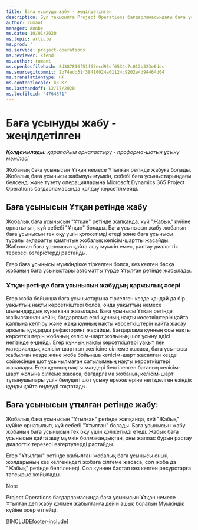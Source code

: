 ```yaml
---
title: Баға ұсынуды жабу - жеңілдетілген
description: Бұл тақырыпта Project Operations бағдарламасындағы баға ұсынысын жабу туралы ақпарат берілген.
author: rumant
manager: Annbe
ms.date: 10/01/2020
ms.topic: article
ms.prod: ''
ms.service: project-operations
ms.reviewer: kfend
ms.author: rumant
ms.openlocfilehash: 8d387816f51f63ecd95df6534c7c012b323e6ddc
ms.sourcegitcommit: 2b74edd31f38410024a01124c9202a4d94464d04
ms.translationtype: HT
ms.contentlocale: kk-KZ
ms.lasthandoff: 12/17/2020
ms.locfileid: "4764871"
---
```

# <a name="close-a-quote---lite"></a>Баға ұсынуды жабу - жеңілдетілген

_**Қолданылады:** қарапайым орналастыру - проформа-шотын ұсыну мәмілесі_

Жобаның баға ұсынысын Ұтқан немесе Ұтылған ретінде жабуға болады. Жобалық баға ұсынысы жабылуы мүмкін, себебі баға ұсыныстарындағы белсенді және түзету операцияларына Microsoft Dynamics 365 Project Operations бағдарламасында қолдау көрсетілмейді.

## <a name="close-a-quote-as-won"></a>Баға ұсынысын Ұтқан ретінде жабу

Жобалық баға ұсынысын "Ұтқан" ретінде жапқанда, күй "Жабық" күйіне орнатылып, күй себебі "Ұтқан" болады. Баға ұсынысын жабу жобаның баға ұсынысын тек оқу үшін қолжетімді етеді және баға ұсынысы туралы ақпаратты қамтитын жобалық келісім-шартты жасайды. Жабылған баға ұсынысын қайта ашу мүмкін емес, растау диалогтік терезесі өзгерістерді растайды.

Егер баға ұсынысы мүмкіндікке тіркелген болса, кез келген басқа жобаның баға ұсыныстары автоматты түрде Ұтылған ретінде жабылады.

### <a name="financial-impact-of-closing-a-quote-as-won"></a>Ұтқан ретінде баға ұсынысын жабудың қаржылық әсері

Егер жоба бойынша баға ұсыныстарына тіркелген кезде қандай да бір уақыттың нақты көрсеткіштері болса, онда уақыттың немесе шығындардың құны ғана жазылады. Баға ұсынысы Ұтқан ретінде жабылғаннан кейін, бағдарлама ескі құнның нақты көсеткіштерін қайта қалпына келтіру және жаңа құнның нақты көрсеткіштерін қайта жасау арқылы құндарда рефакторинг жасайды. Бағдарлама құнның осы нақты көрсеткіштерін жобаның келісім-шарт жолының шот ұсыну әдісі негізінде өңдейді. Егер құнның нақты көрсеткіштері уақыт пен материалдық келісім-шарттың желісіне сілтеме жасаса, баға ұсынысы жабылған кезде және жоба бойынша келісім-шарт жасалған кезде сәйкесінше шот ұсынылмаған сатылымның нақты көрсеткіштері жасалады. Егер құнның нақты мәндері белгіленген бағаның келісім-шарт жолына сілтеме жасаса, бағдарлама жобаның келісім-шарт тұтынушылары үшін бөлудегі шот ұсыну ережелеріне негізделген өзіндік құнды қайта өңдеуді тоқтатады.

## <a name="closing-a-quote-as-lost"></a>Баға ұсынысын ұтылған ретінде жабу:

Жобалық баға ұсынысын "Ұтылған" ретінде жапқанда, күй "Жабық" күйіне орнатылып, күй себебі "Ұтылған" болады. Баға ұсынысын жабу жобаның баға ұсынысын тек оқу үшін қолжетімді етеді. Жабық баға ұсынысын қайта ашу мүмкін болмағандықтан, оны жаппас бұрын растау диалогтік терезесі өзгертулерді растайды.

Егер "Ұтылған" ретінде жабылған жобалық баға ұсынысы оның жолдарының кез келгеніндегі жобаға сілтеме жасаса, сол жоба да "Жабық" ретінде белгіленеді. Сол күннен бастап кез келген ресурстарға тапсырыс жойылады.

> [!NOTE]
> Project Operations бағдарламасында баға ұсынысын Ұтқан немесе Ұтылған деп жабу қолмен жабылғанға дейін ашық болатын Мүмкіндік күйіне әсер етпейді.


[!INCLUDE[footer-include](../../includes/footer-banner.md)]